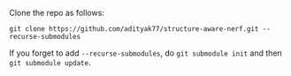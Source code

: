 

Clone the repo as follows:

```
git clone https://github.com/adityak77/structure-aware-nerf.git --recurse-submodules
```

If you forget to add `--recurse-submodules`, do `git submodule init` and then `git submodule update`.
